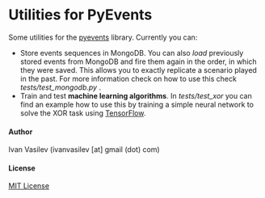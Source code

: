 # Utilities for PyEvents

Some utilities for the [pyevents](https://github.com/ivan-vasilev/pyevents)
 library. Currently you can:
 
* Store events sequences in MongoDB. You can also *load* previously stored events from MongoDB and fire them again in the order, in which they were saved. This allows you to exactly replicate a scenario played in the past. For more information check on how to use this check *tests/test_mongodb.py* .
* Train and test **machine learning algorithms**. In *tests/test_xor* you can find an example how to use this by training a simple neural network to solve the XOR task using [TensorFlow](https://github.com/tensorflow/tensorflow).


#### Author
Ivan Vasilev (ivanvasilev [at] gmail (dot) com)

#### License
[MIT License](http://opensource.org/licenses/MIT)